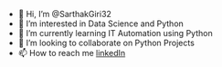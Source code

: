- 👋 Hi, I’m @SarthakGiri32
- 👀 I’m interested in Data Science and Python
- 🌱 I’m currently learning IT Automation using Python
- 💞️ I’m looking to collaborate on Python Projects
- 📫 How to reach me [linkedIn](https://www.linkedin.com/in/sarthak-g-1a596398/)

<!---
SarthakGiri32/SarthakGiri32 is a ✨ special ✨ repository because its `README.md` (this file) appears on your GitHub profile.
You can click the Preview link to take a look at your changes.
--->
